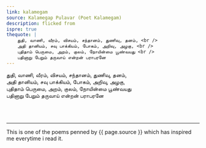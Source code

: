 ```yaml
---
link: kalamegam
source: Kalamegap Pulavar (Poet Kalamegam)
description: flicked from
ispre: true
thequote: |
    துதி, வாணி, வீரம், விசயம், சந்தானம், துணிவு, தனம், <br />
    அதி தானியம், சவு பாக்கியம், போகம், அறிவு, அழகு, <br />
    புதிதாம் பெருமை, அறம், குலம், நோயின்மை பூண்வயது <br />
    பதினாறு பேறும் தருவாய் என்றன் பராபரனே 
---
```


துதி, வாணி, வீரம், விசயம், சந்தானம், துணிவு, தனம், <br />
அதி தானியம், சவு பாக்கியம், போகம், அறிவு, அழகு, <br />
புதிதாம் பெருமை, அறம், குலம், நோயின்மை பூண்வயது <br />
பதினாறு பேறும் தருவாய் என்றன் பராபரனே 

<br />
<br />
<hr>

This is one of the poems penned by {{ page.source }} which has inspired me everytime i read it. 